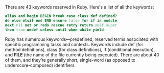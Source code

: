 There are 43 keywords reserved in Ruby. Here's a list of all the keywords:

```ruby
alias and begin BEGIN break case class def defined? 
do else elsif end END ensure false for if in module 
next nil not or redo rescue retry return self super 
then true undef unless until when while yield
```

Ruby has numerous keywords—predefined, reserved terms associated with specific programming tasks and contexts. Keywords include def (for method definitions), class (for class definitions), if (conditional execution), and __FILE__ (the name of the file currently being executed). There are about 40 of them, and they’re generally
short, single-word (as opposed to underscore-composed) identifiers.
